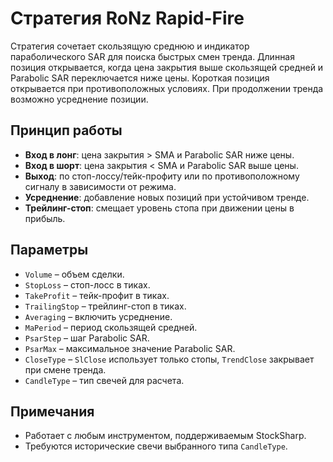 # Стратегия RoNz Rapid-Fire

Стратегия сочетает скользящую среднюю и индикатор параболического SAR для поиска быстрых смен тренда. Длинная позиция открывается, когда цена закрытия выше скользящей средней и Parabolic SAR переключается ниже цены. Короткая позиция открывается при противоположных условиях. При продолжении тренда возможно усреднение позиции.

## Принцип работы
- **Вход в лонг**: цена закрытия > SMA и Parabolic SAR ниже цены.
- **Вход в шорт**: цена закрытия < SMA и Parabolic SAR выше цены.
- **Выход**: по стоп-лоссу/тейк-профиту или по противоположному сигналу в зависимости от режима.
- **Усреднение**: добавление новых позиций при устойчивом тренде.
- **Трейлинг-стоп**: смещает уровень стопа при движении цены в прибыль.

## Параметры
- `Volume` – объем сделки.
- `StopLoss` – стоп-лосс в тиках.
- `TakeProfit` – тейк-профит в тиках.
- `TrailingStop` – трейлинг-стоп в тиках.
- `Averaging` – включить усреднение.
- `MaPeriod` – период скользящей средней.
- `PsarStep` – шаг Parabolic SAR.
- `PsarMax` – максимальное значение Parabolic SAR.
- `CloseType` – `SlClose` использует только стопы, `TrendClose` закрывает при смене тренда.
- `CandleType` – тип свечей для расчета.

## Примечания
- Работает с любым инструментом, поддерживаемым StockSharp.
- Требуются исторические свечи выбранного типа `CandleType`.
